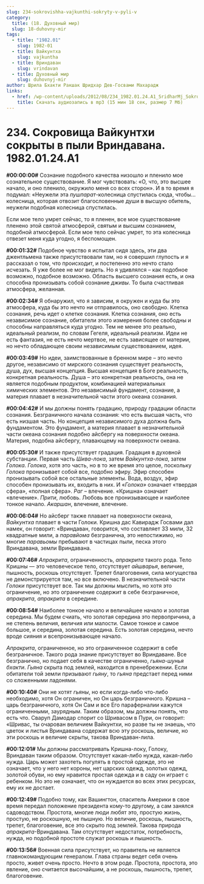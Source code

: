 ```yaml
---
slug: 234-sokrovishha-vajkunthi-sokryty-v-pyli-v
category:
  title: (18. Духовный мир)
  slug: 18-duhovny-mir
tags:
  - title: "1982.01"
    slug: 1982-01
  - title: Вайкунтха
    slug: vajkuntha
  - title: Вриндаван
    slug: vrindavan
  - title: Духовный мир
    slug: duhovnyj-mir
author: Шрила Бхакти Ракшак Шридхар Дев-Госвами Махарадж
links:
  - href: /wp-content/uploads/2012/08/234_1982.01.24.A1_SridharMj_Sokroviwe_Vaykunthi_sokryty_v_pyli_Vrindavana.mp3
    title: Скачать аудиозапись в mp3 (15 мин 18 сек, размер 7 Мб)
---
```


# 234. Сокровища Вайкунтхи сокрыты в пыли Вриндавана. 1982.01.24.A1

**#00:00:00#** Сознание подобного качества низошло и пленило мое сознательное существование. Я мог чувствовать: «О, что, это высшее начало, и оно пленило, окружило меня со всех сторон». И в то время я подумал: «Неужели эта *пушпарат*-колесница спустилась сюда, чтобы…колесница, которая отвозит благословенные души в высшую обитель, неужели подобная колесница спустилась.

Если мое тело умрет сейчас, то я пленен, все мое существование пленено этой святой атмосферой, святым и высшим сознанием, подобной атмосферой. Если мое тело сейчас умрет, то эта колесница отвезет меня куда угодно, я беспомощен.

**#00:01:32#** Подобное чувство я испытал сидя здесь, эти два джентльмена также присутствовали там, но я совершил глупость и я рассказал о том, что происходит, и постепенно это нечто стало исчезать. Я уже более не мог видеть. Но я удивлялся – как подобное возможно, подобное возможно. Область высшего сознания есть, и она способна пронизывать собой сознание *дживы*. То была счастливая атмосфера, желанная.

**#00:02:34#** Я обнаружил, что я зависим, я окружен и куда бы это атмосфера, куда бы это нечто ни отправилось, оно свободно. Клетка сознания, речь идет о клетке сознания. Клетка сознания, оно есть независимое сознание, обитатели этого измерения более свободны и способны направляться куда угодно. Тем не менее это реально, идеальный реализм, по словам Гегеля, идеальный реализм. Идеи не есть фантазия, не есть нечто мертвое, не есть зависящее от материи, но нечто обладающее своим независимым существованием, идея.

**#00:03:49#** Но идеи, заимствованные в бренном мире – это нечто другое, независимо от мирского сознания существует реальность, душа, дух, высшая концепция. Высшая концепция в Боге реальность, конкретная реальность. Душа – это конкретная реальность, она не является подобным продуктом, комбинацией материальных химических элементов. Это независимый фундамент, сознание, а материя плавает в незначительной части этого океана сознания.

**#00:04:42#** И мы должны понять градацию, природу градации области сознания. Безграничного начала сознания: что есть высшая часть, что есть низшая часть. Но концепция независимого духа должна быть фундаментом. Это фундамент, а материя плавает в незначительной части океана сознания подобно айсбергу на поверхности океана. Материя, подобна айсбергу, плавающему на поверхности океана.

**#00:05:30#** И также присутствует градация. Градация в духовной субстанции. Первая часть *Шива-лока*, затем *Вайкунтха-лока*, затем *Голока*. *Голока*, хотя это часть, но в то же время это целое, поскольку *Голока* пронизывает собой все, подобно эфиру. Эфир способен пронизывать собой все остальные элементы. Вода, воздух, эфир способен пронизывать их, входить в них. И «*Голока»* означает «твердая сфера», «полная сфера». *Раг* – влечение. «Кришна» означает «влечение». *Прити*, любовь. Любовь все пронизывающее и наиболее тонкое начало. *Акаршан*, влечение, влечение.

**#00:06:04#** Но айсберг также плавает на поверхности океана, *Вайкунтха* плавает в части Голоки. Кришна дас Кавирадж Госвами дал намек, он говорит: «Вриндаван, говорится, что составляет 33 мили, 32 квадратные мили, а *паравйома* безгранична, это непостижимо, но многие *паравьомы* пребывают в частицах пыли, песка этого Вриндавана, земли Вриндавана.

**#00:07:46#** *Апракрита*, ограниченность, *апракрита* такого рода. Тело Кришны — это человеческое тело, отсутствует *айшварья*, величие, пышность, роскошь отсутствует. Трепет благоговения, сила могущества не демонстрируется там, но все включено. В незначительной части *Голоки* присутствует все. Так мы должны мыслить, но хотя это ограничение, но это ограничение содержит в себе безграничное, *апракрита*, *апракрита* в середине.

**#00:08:54#** Наиболее тонкое начало и величайшее начало и золотая середина. Мы будем счиать, что золотая середина это первопричина, а не степень величия, величия или малости. Самое тонкое и самое большое, и середина, золотая середина. Есть золотая середина, нечто вроде сияния и всепронизывающее начало.

*Апракрита*, ограниченное, но это ограниченное содержит в себе безграничное. Такого рода знание присутствует во Вриндаване. Все безгранично, но подает себя в качестве ограниченно, *гьяна-шунья бхакти*. *Гьяна* скрыта под землей, находится в пренебрежении. Если обитатели той земли призывают *гьяну*, то *гьяна* предстает перед ними со сложенными ладонями.

**#00:10:40#** Они не хотят *гьяны*, но если когда-либо что-либо необходимо, хотя Он ограничен, но Он царь безграничного. Кришна – царь безграничного, хотя Он Сам и все Его параферналии кажутся ограниченными, заурядным. Таким образом, мы должны понять, что есть что. Сваруп Дамодар спорит со Шривасом в Пури, он говорит: «Шривас, ты очарован величием Вайкунтхи, но разве ты не знаешь, что цветок и листья Вриндавана содержат всю эту роскошь, величие, но эти роскошь и величие скрыты, такова Вриндаван-лила.

**#00:12:01#** Мы должны рассматривать Кришна-локу, Голоку, Вриндаван таким образом. Отсутствует какая-либо нужда, какая-либо нужда. Царь может захотеть погулять в простой одежде, это не означает, что у него нет короны, нет царских одежд, золотых одежд, золотой обуви, но ему нравится простая одежда и в саду он играет с ребенком. Но это не означает, что он нуждается во всех этих ресурсах, ему их не достает.

**#00:12:49#** Подобно тому, как Вашингтон, спаситель Америки в свое время передал положение президента кому-то другому, а сам занялся садоводством. Простота, многие люди любят это, простую жизнь, простую, не роскошную, не пышную. Но величие, роскошь, пышность, трепет, благоговение, все это скрыто под землей. Такова природа *апракрита*-Вриндавана. Там отсутствует недостаток, потребность, нужда, но подобной простоте служат роскошь и пышность.

**#00:13:56#** Военная сила присутствует, но правитель не является главнокомандующим генералом. Глава страны ведет себя очень просто, живет очень просто. Нечто в этом роде. Простота, простота, это явление, оно считается высочайшим, а не роскошь, пышность, трепет, благоговение.

